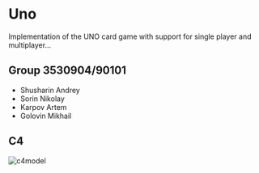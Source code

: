 # Uno
Implementation of the UNO card game with support for single player and multiplayer...

## Group 3530904/90101
* Shusharin Andrey
* Sorin Nikolay
* Karpov Artem 
* Golovin Mikhail

## C4
![c4model](https://user-images.githubusercontent.com/83543428/149622901-1623e57a-3cad-4294-b6c7-df1949e19525.png)
